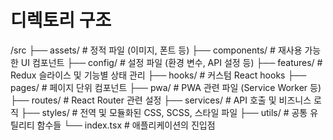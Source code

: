 # 디렉토리 구조

/src
├── assets/            # 정적 파일 (이미지, 폰트 등)
├── components/        # 재사용 가능한 UI 컴포넌트
├── config/            # 설정 파일 (환경 변수, API 설정 등)
├── features/          # Redux 슬라이스 및 기능별 상태 관리
├── hooks/             # 커스텀 React hooks
├── pages/             # 페이지 단위 컴포넌트
├── pwa/               # PWA 관련 파일 (Service Worker 등)
├── routes/            # React Router 관련 설정
├── services/          # API 호출 및 비즈니스 로직
├── styles/            # 전역 및 모듈화된 CSS, SCSS, 스타일 파일
├── utils/             # 공통 유틸리티 함수들
└── index.tsx          # 애플리케이션의 진입점